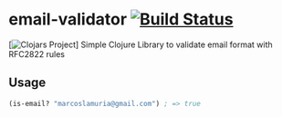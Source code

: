# email-validator [![Build Status](https://travis-ci.org/lamuria/email-validator.svg?branch=master)](https://travis-ci.org/lamuria/email-validator)
[![Clojars Project](http://clojars.org/email-validator/latest-version.svg)]
Simple Clojure Library to validate email format with RFC2822 rules

## Usage
``` clojure
(is-email? "marcoslamuria@gmail.com") ; => true
```
